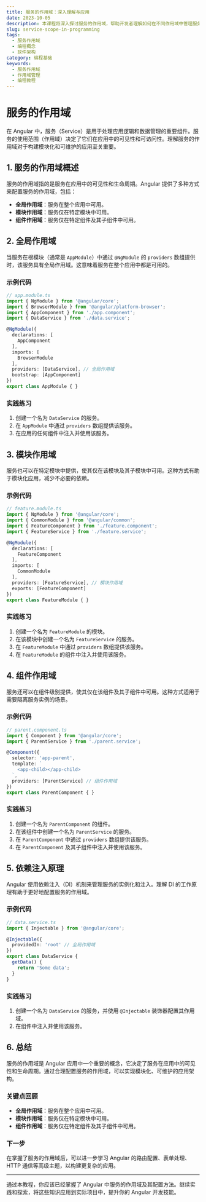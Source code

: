 ```yaml
---
title: 服务的作用域：深入理解与应用
date: 2023-10-05
description: 本课程将深入探讨服务的作用域，帮助开发者理解如何在不同作用域中管理服务，并优化应用程序的性能和可维护性。
slug: service-scope-in-programming
tags:
  - 服务作用域
  - 编程概念
  - 软件架构
category: 编程基础
keywords:
  - 服务作用域
  - 作用域管理
  - 编程教程
---
```


# 服务的作用域

在 Angular 中，服务（Service）是用于处理应用逻辑和数据管理的重要组件。服务的使用范围（作用域）决定了它们在应用中的可见性和可访问性。理解服务的作用域对于构建模块化和可维护的应用至关重要。

## 1. 服务的作用域概述

服务的作用域指的是服务在应用中的可见性和生命周期。Angular 提供了多种方式来配置服务的作用域，包括：

- **全局作用域**：服务在整个应用中可用。
- **模块作用域**：服务仅在特定模块中可用。
- **组件作用域**：服务仅在特定组件及其子组件中可用。

## 2. 全局作用域

当服务在根模块（通常是 `AppModule`）中通过 `@NgModule` 的 `providers` 数组提供时，该服务具有全局作用域。这意味着服务在整个应用中都是可用的。

### 示例代码

```typescript
// app.module.ts
import { NgModule } from '@angular/core';
import { BrowserModule } from '@angular/platform-browser';
import { AppComponent } from './app.component';
import { DataService } from './data.service';

@NgModule({
  declarations: [
    AppComponent
  ],
  imports: [
    BrowserModule
  ],
  providers: [DataService], // 全局作用域
  bootstrap: [AppComponent]
})
export class AppModule { }
```

### 实践练习

1. 创建一个名为 `DataService` 的服务。
2. 在 `AppModule` 中通过 `providers` 数组提供该服务。
3. 在应用的任何组件中注入并使用该服务。

## 3. 模块作用域

服务也可以在特定模块中提供，使其仅在该模块及其子模块中可用。这种方式有助于模块化应用，减少不必要的依赖。

### 示例代码

```typescript
// feature.module.ts
import { NgModule } from '@angular/core';
import { CommonModule } from '@angular/common';
import { FeatureComponent } from './feature.component';
import { FeatureService } from './feature.service';

@NgModule({
  declarations: [
    FeatureComponent
  ],
  imports: [
    CommonModule
  ],
  providers: [FeatureService], // 模块作用域
  exports: [FeatureComponent]
})
export class FeatureModule { }
```

### 实践练习

1. 创建一个名为 `FeatureModule` 的模块。
2. 在该模块中创建一个名为 `FeatureService` 的服务。
3. 在 `FeatureModule` 中通过 `providers` 数组提供该服务。
4. 在 `FeatureModule` 的组件中注入并使用该服务。

## 4. 组件作用域

服务还可以在组件级别提供，使其仅在该组件及其子组件中可用。这种方式适用于需要隔离服务实例的场景。

### 示例代码

```typescript
// parent.component.ts
import { Component } from '@angular/core';
import { ParentService } from './parent.service';

@Component({
  selector: 'app-parent',
  template: `
    <app-child></app-child>
  `,
  providers: [ParentService] // 组件作用域
})
export class ParentComponent { }
```

### 实践练习

1. 创建一个名为 `ParentComponent` 的组件。
2. 在该组件中创建一个名为 `ParentService` 的服务。
3. 在 `ParentComponent` 中通过 `providers` 数组提供该服务。
4. 在 `ParentComponent` 及其子组件中注入并使用该服务。

## 5. 依赖注入原理

Angular 使用依赖注入（DI）机制来管理服务的实例化和注入。理解 DI 的工作原理有助于更好地配置服务的作用域。

### 示例代码

```typescript
// data.service.ts
import { Injectable } from '@angular/core';

@Injectable({
  providedIn: 'root' // 全局作用域
})
export class DataService {
  getData() {
    return 'Some data';
  }
}
```

### 实践练习

1. 创建一个名为 `DataService` 的服务，并使用 `@Injectable` 装饰器配置其作用域。
2. 在组件中注入并使用该服务。

## 6. 总结

服务的作用域是 Angular 应用中一个重要的概念，它决定了服务在应用中的可见性和生命周期。通过合理配置服务的作用域，可以实现模块化、可维护的应用架构。

### 关键点回顾

- **全局作用域**：服务在整个应用中可用。
- **模块作用域**：服务仅在特定模块中可用。
- **组件作用域**：服务仅在特定组件及其子组件中可用。

### 下一步

在掌握了服务的作用域后，可以进一步学习 Angular 的路由配置、表单处理、HTTP 通信等高级主题，以构建更复杂的应用。

---

通过本教程，你应该已经掌握了 Angular 中服务的作用域及其配置方法。继续实践和探索，将这些知识应用到实际项目中，提升你的 Angular 开发技能。